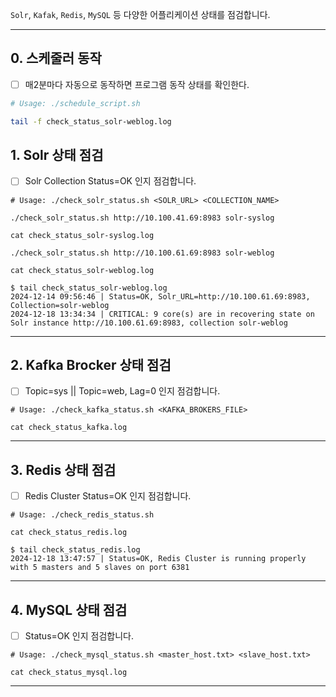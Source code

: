 `Solr`, `Kafak`, `Redis`, `MySQL` 등 다양한 어플리케이션 상태를 점검합니다.

---

## 0. 스케줄러 동작
- [ ] 매2분마다 자동으로 동작하면 프로그램 동작 상태를 확인한다.

```bash
# Usage: ./schedule_script.sh

tail -f check_status_solr-weblog.log
```

## 1. Solr 상태 점검
- [ ] Solr Collection Status=OK 인지 점검합니다.

```
# Usage: ./check_solr_status.sh <SOLR_URL> <COLLECTION_NAME>

./check_solr_status.sh http://10.100.41.69:8983 solr-syslog

cat check_status_solr-syslog.log

./check_solr_status.sh http://10.100.61.69:8983 solr-weblog

cat check_status_solr-weblog.log
```

```log
$ tail check_status_solr-weblog.log
2024-12-14 09:56:46 | Status=OK, Solr_URL=http://10.100.61.69:8983, Collection=solr-weblog
2024-12-18 13:34:34 | CRITICAL: 9 core(s) are in recovering state on Solr instance http://10.100.61.69:8983, collection solr-weblog
```

---

## 2. Kafka Brocker 상태 점검
- [ ] Topic=sys || Topic=web, Lag=0 인지 점검합니다.

```
# Usage: ./check_kafka_status.sh <KAFKA_BROKERS_FILE>

cat check_status_kafka.log
```
---

## 3. Redis 상태 점검
- [ ] Redis Cluster Status=OK 인지 점검합니다.

```
# Usage: ./check_redis_status.sh

cat check_status_redis.log
```

```log
$ tail check_status_redis.log
2024-12-18 13:47:57 | Status=OK, Redis Cluster is running properly with 5 masters and 5 slaves on port 6381
```

---

## 4. MySQL 상태 점검
- [ ] Status=OK 인지 점검합니다.

```
# Usage: ./check_mysql_status.sh <master_host.txt> <slave_host.txt>

cat check_status_mysql.log
```

---


